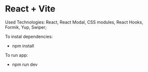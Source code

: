 # React + Vite

Used Technologies:
React, React Modal, CSS modules, React Hooks, Formik, Yup, Swiper;

To instal dependencies:

- npm install

To run app:

- npm run dev
